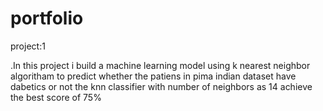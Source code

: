 # portfolio

project:1
 
.In this project i build a machine learning model using k nearest neighbor algoritham to predict whether the patiens in pima indian dataset have dabetics or not
the knn classifier with number of neighbors as 14 achieve the best score of 75%
